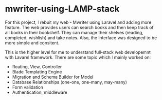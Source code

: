 # mwriter-using-LAMP-stack
For this project, I rebuit my web - Mwriter using Laravel and adding more feature. The web provides users can search books and then keep track of all books in their bookshelf. They can manage their shelves (reading, completed, wishlish) and take notes. Also, the interface was designed to be more simple and consitent.

This is the higher level for me to understand full-stack web developemnt with Lavarel framework. There are some topic which I mainly worked on:
* Routing, View, Controller
* Blade Templating Engine 
* Migration and Schema Builder for Model
* Database Relationships (one-one, one-many, may-many)
* Form validation
* Authentication, middleware

